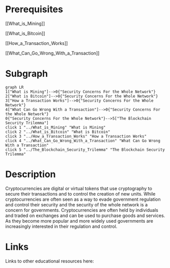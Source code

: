 # Prerequisites
[[What_is_Mining]]


[[What_is_Bitcoin]]


[[How_a_Transaction_Works]]


[[What_Can_Go_Wrong_With_a_Transaction]]

# Subgraph

```mermaid
graph LR
1["What is Mining"]-->0{"Security Concerns For the Whole Network"}
2["What is Bitcoin"]-->0{"Security Concerns For the Whole Network"}
3["How a Transaction Works"]-->0{"Security Concerns For the Whole Network"}
4["What Can Go Wrong With a Transaction"]-->0{"Security Concerns For the Whole Network"}
0{"Security Concerns For the Whole Network"}-->5["The Blockchain Security Trilemma"]
click 1 "../What_is_Mining" "What is Mining"
click 2 "../What_is_Bitcoin" "What is Bitcoin"
click 3 "../How_a_Transaction_Works" "How a Transaction Works"
click 4 "../What_Can_Go_Wrong_With_a_Transaction" "What Can Go Wrong With a Transaction"
click 5 "../The_Blockchain_Security_Trilemma" "The Blockchain Security Trilemma"
```



# Description
  
Cryptocurrencies are digital or virtual tokens that use cryptography to secure their transactions and to control the creation of new units. While cryptocurrencies are often seen as a way to evade government regulation and control their security and the security of the whole network is a concern for governments. Cryptocurrencies are often held by individuals and traded on exchanges and can be used to purchase goods and services. As they become more popular and more widely used governments are increasingly interested in their regulation and control.

# Links
Links to other educational resources here: